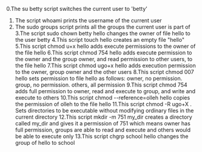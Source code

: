 0.The su betty script switches the current user to 'betty'
1. The script whoami prints the username of the current user
2. The sudo groups script prints all the groups the current user is part of
3.The script sudo chown betty hello changes the owner of file hello to the user betty
4.This script touch hello creates an empty file "hello"
5.This script chmod u+x hello adds execute permissions to the owner of the file hello
6.This script chmod 754 hello adds execute permission to the owner and the group owner, and read permission to other users, to the file hello
7.This script chmod ugo+x hello adds execution permission to the owner, group owner and the other users
8.This script chmod 007 hello sets permission to file hello as follows: owner, no permission. group, no permission. others, all permission
9.This script chmod 754 adds full permission to owner, read and execute to group, and write and execute to others
10.This script chmod --reference=olleh hello copies the permission of olleh to the file hello
11.This script chmod -R ugo+X . Sets directories to be executable without modifying ordinary files in the current directory
12.This script mkdir -m 751 my_dir creates a directory called my_dir and gives it  a permission of 751 which means
owner has full permission, groups are able to read and execute and others would be able to execute only
13.This script chgrp school hello changes the group of hello to school